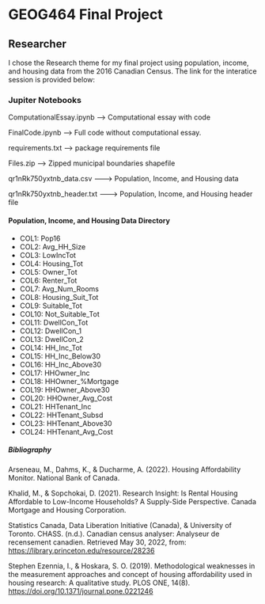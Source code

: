 # **GEOG464 Final Project**

## Researcher

I chose the Research theme for my final project using population, income, and housing data from the 2016 Canadian Census. The link for the interatice session is provided below:



### Jupiter Notebooks

ComputationalEssay.ipynb --> Computational essay with code

FinalCode.ipynb --> Full code without computational essay. 

requirements.txt --> package requirements file

Files.zip --> Zipped municipal boundaries shapefile 

qr1nRk750yxtnb_data.csv ---> Population, Income, and Housing data

qr1nRk750yxtnb_header.txt ---> Population, Income, and Housing header file

#### Population, Income, and Housing Data Directory

- COL1: Pop16
- COL2: Avg_HH_Size
- COL3: LowIncTot
- COL4: Housing_Tot
- COL5: Owner_Tot
- COL6: Renter_Tot
- COL7: Avg_Num_Rooms
- COL8: Housing_Suit_Tot
- COL9: Suitable_Tot
- COL10: Not_Suitable_Tot
- COL11: DwellCon_Tot
- COL12: DwellCon_1
- COL13: DwellCon_2
- COL14: HH_Inc_Tot
- COL15: HH_Inc_Below30
- COL16: HH_Inc_Above30
- COL17: HHOwner_Inc
- COL18: HHOwner_%Mortgage
- COL19: HHOwner_Above30
- COL20: HHOwner_Avg_Cost
- COL21: HHTenant_Inc
- COL22: HHTenant_Subsd
- COL23: HHTenant_Above30
- COL24: HHTenant_Avg_Cost

##### Bibliography

Arseneau, M., Dahms, K., &amp; Ducharme, A. (2022). Housing Affordability Monitor. National Bank of Canada. 

Khalid, M., &amp; Sopchokai, D. (2021). Research Insight: Is Rental Housing Affordable to Low-Income Households? 
    A Supply-Side Perspective. Canada Mortgage and Housing Corporation.

Statistics Canada, Data Liberation Initiative (Canada), &amp; University of Toronto. CHASS. (n.d.). 
    Canadian census analyser: Analyseur de recensement canadien. Retrieved May 30, 2022, 
    from: https://library.princeton.edu/resource/28236
    
Stephen Ezennia, I., &amp; Hoskara, S. O. (2019). Methodological weaknesses in the measurement approaches and concept of 
    housing affordability used in housing research: A qualitative study. PLOS ONE, 14(8). 
    https://doi.org/10.1371/journal.pone.0221246 
    


